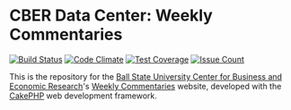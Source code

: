 # CBER Data Center: Weekly Commentaries

[![Build Status](https://travis-ci.org/BallStateCBER/commentaries_cake3.svg?branch=master)](https://travis-ci.org/BallStateCBER/commentaries_cake3)
[![Code Climate](https://codeclimate.com/repos/596fbc240bdce77d0f002418/badges/d1a4bae6641e40d73718/gpa.svg)](https://codeclimate.com/repos/596fbc240bdce77d0f002418/feed)
[![Test Coverage](https://codeclimate.com/repos/596fbc240bdce77d0f002418/badges/d1a4bae6641e40d73718/coverage.svg)](https://codeclimate.com/repos/596fbc240bdce77d0f002418/coverage)
[![Issue Count](https://codeclimate.com/repos/596fbc240bdce77d0f002418/badges/d1a4bae6641e40d73718/issue_count.svg)](https://codeclimate.com/repos/596fbc240bdce77d0f002418/feed)

This is the repository for the
[Ball State University Center for Business and Economic Research](http://bsu.edu/cber)'s
[Weekly Commentaries](http://commentaries.cberdata.org) website,
developed with the [CakePHP](http://cakephp.org) web development framework.
